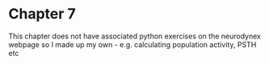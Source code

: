 # Chapter 7

This chapter does not have associated python exercises on the neurodynex webpage so I made up my own - e.g. calculating population activity, PSTH etc